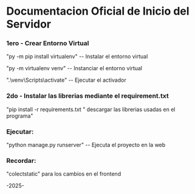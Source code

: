 # Documentacion Oficial de Inicio del Servidor

### 1ero - Crear Entorno Virtual

"py -m pip install virtualenv" -- Instalar el entorno virtual

"py -m virtualenv venv" -- Instanciar el entorno virtual

".\venv\Scripts\activate" -- Ejecutar el activador

### 2do - Instalar las librerias mediante el requirement.txt

"pip install -r requirements.txt " descargar las librerias usadas en el programa"

### Ejecutar:

"python manage.py runserver" -- Ejecuta el proyecto en la web

### Recordar:

"colectstatic" para los cambios en el frontend

-2025-